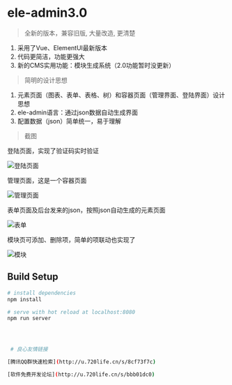 # ele-admin3.0

> 全新的版本，兼容旧版, 大量改造, 更清楚

1. 采用了Vue、ElementUI最新版本
2. 代码更简洁，功能更强大
3. 新的CMS实用功能：模块生成系统（2.0功能暂时没更新）

> 简明的设计思想

1. 元素页面（图表、表单、表格、树）和容器页面（管理界面、登陆界面）设计思想
2. ele-admin语言：通过json数据自动生成界面
3. 配置数据（json）简单统一，易于理解

> 截图

登陆页面，实现了验证码实时验证

![登陆页面](https://gitee.com/uploads/images/2017/1229/070645_96c724ae_45533.jpeg "火狐截图_2017-12-28T22-51-29.jpg")

管理页面，这是一个容器页面

![管理页面](https://gitee.com/uploads/images/2017/1229/065454_52ea97c1_45533.jpeg "火狐截图_管理.jpg")

表单页面及后台发来的json，按照json自动生成的元素页面

![表单](https://gitee.com/uploads/images/2017/1229/070040_ed617ee4_45533.jpeg "表单.jpg")

模块页可添加、删除项，简单的项联动也实现了

![模块](https://gitee.com/uploads/images/2017/1229/070441_729ba921_45533.jpeg "mokuai.jpg")


## Build Setup

``` bash
# install dependencies
npm install

# serve with hot reload at localhost:8080
npm run server




 # 良心友情链接

[腾讯QQ群快速检索](http://u.720life.cn/s/8cf73f7c)

[软件免费开发论坛](http://u.720life.cn/s/bbb01dc0)